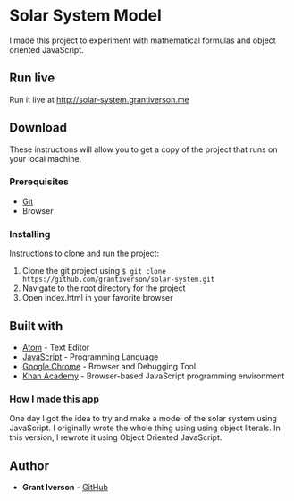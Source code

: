 # Solar System Model

I made this project to experiment with mathematical formulas and object oriented JavaScript.

## Run live

Run it live at http://solar-system.grantiverson.me

## Download

These instructions will allow you to get a copy of the project that runs on your local machine.

### Prerequisites

* [Git](https://git-scm.com/downloads)
* Browser

### Installing

Instructions to clone and run the project:
1. Clone the git project using `$ git clone https://github.com/grantiverson/solar-system.git`
2. Navigate to the root directory for the project
3. Open index.html in your favorite browser

## Built with

* [Atom](https://atom.io) - Text Editor
* [JavaScript](https://developer.mozilla.org/en-US/docs/Web/JavaScript) - Programming Language
* [Google Chrome](https://www.google.com/chrome/) - Browser and Debugging Tool
* [Khan Academy](https://www.khanacademy.org/computer-programming/new/pjs) - Browser-based JavaScript programming environment

### How I made this app

One day I got the idea to try and make a model of the solar system using JavaScript. I originally wrote the whole thing using using object literals. In this version, I rewrote it using Object Oriented JavaScript.

## Author

* **Grant Iverson** - [GitHub](https://github.com/grantiverson)
